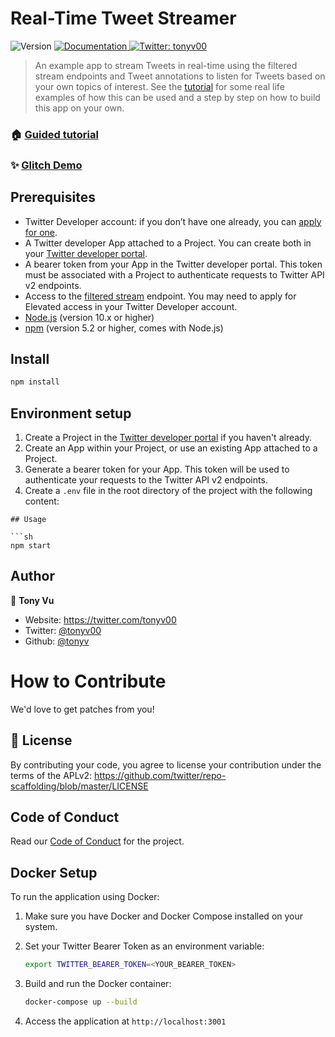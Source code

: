 # Real-Time Tweet Streamer

<p>
  <img alt="Version" src="https://img.shields.io/badge/version-1.0.0-blue.svg?cacheSeconds=2592000" />
  <a href="https://github.com/twitterdev/remote-dev-jobs-streamer" target="_blank">
    <img alt="Documentation" src="https://img.shields.io/badge/documentation-yes-brightgreen.svg" />
  </a>
  <a href="https://twitter.com/tonyv00" target="_blank">
    <img alt="Twitter: tonyv00" src="https://img.shields.io/twitter/follow/tonyv00.svg?style=social" />
  </a>
</p>

> An example app to stream Tweets in real-time using the filtered stream endpoints and Tweet annotations to listen for Tweets based on your own topics of interest. See the [tutorial](https://developer.twitter.com/en/docs/tutorials/building-an-app-to-stream-tweets) for some real life examples of how this can be used and a step by step on how to build this app on your own.

### 🏠 [Guided tutorial](https://developer.twitter.com/en/docs/tutorials/building-an-app-to-stream-tweets)

### ✨ [Glitch Demo](https://glitch.com/~twitter-real-time-tweet-streamer)

## Prerequisites

- Twitter Developer account: if you don’t have one already, you can [apply for one](https://developer.twitter.com/en/apply-for-access.html).
- A Twitter developer App attached to a Project. You can create both in your [Twitter developer portal](https://developer.twitter.com/en/portal/projects-and-apps).
- A bearer token from your App in the Twitter developer portal. This token must be associated with a Project to authenticate requests to Twitter API v2 endpoints.
- Access to the [filtered stream](http://developer.twitter.com/en/docs/twitter-api/tweets/filtered-stream/introduction) endpoint. You may need to apply for Elevated access in your Twitter Developer account.
- [Node.js](https://nodejs.org/) (version 10.x or higher)
- [npm](https://docs.npmjs.com/about-npm) (version 5.2 or higher, comes with Node.js)

## Install

```sh
npm install
```

## Environment setup

1. Create a Project in the [Twitter developer portal](https://developer.twitter.com/en/portal/projects-and-apps) if you haven't already.
2. Create an App within your Project, or use an existing App attached to a Project.
3. Generate a bearer token for your App. This token will be used to authenticate your requests to the Twitter API v2 endpoints.
4. Create a `.env` file in the root directory of the project with the following content:

```
## Usage

```sh
npm start
```

## Author

👤 **Tony Vu**

- Website: https://twitter.com/tonyv00
- Twitter: [@tonyv00](https://twitter.com/tonyv00)
- Github: [@tonyv](https://github.com/tonyv)

# How to Contribute

We'd love to get patches from you!

## 📝 License

By contributing your code, you agree to license your contribution under the
terms of the APLv2: https://github.com/twitter/repo-scaffolding/blob/master/LICENSE

## Code of Conduct

Read our [Code of Conduct](CODE_OF_CONDUCT.md) for the project.

## Docker Setup

To run the application using Docker:

1. Make sure you have Docker and Docker Compose installed on your system.

2. Set your Twitter Bearer Token as an environment variable:
   ```sh
   export TWITTER_BEARER_TOKEN=<YOUR_BEARER_TOKEN>
   ```

3. Build and run the Docker container:
   ```sh
   docker-compose up --build
   ```

4. Access the application at `http://localhost:3001`
